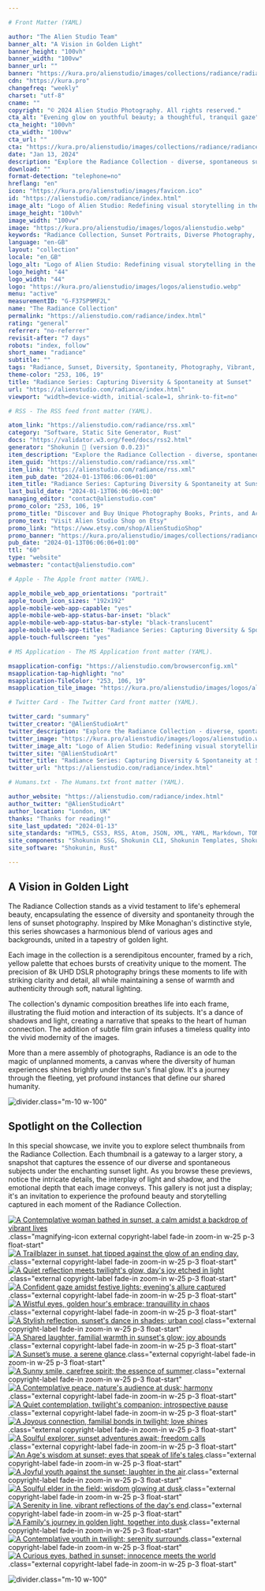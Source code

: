 ```yaml
---

# Front Matter (YAML)

author: "The Alien Studio Team"
banner_alt: "A Vision in Golden Light"
banner_height: "100vh"
banner_width: "100vw"
banner_url: ""
banner: "https://kura.pro/alienstudio/images/collections/radiance/radiance-08.webp"
cdn: "https://kura.pro"
changefreq: "weekly"
charset: "utf-8"
cname: ""
copyright: "© 2024 Alien Studio Photography. All rights reserved."
cta_alt: "Evening glow on youthful beauty; a thoughtful, tranquil gaze"
cta_height: "100vh"
cta_width: "100vw"
cta_url: ""
cta: "https://kura.pro/alienstudio/images/collections/radiance/radiance-21.webp"
date: "Jan 13, 2024"
description: "Explore the Radiance Collection - diverse, spontaneous sunset moments captured in vibrant, detailed photos. A tribute to life's fleeting beauty."
download: ""
format-detection: "telephone=no"
hreflang: "en"
icon: "https://kura.pro/alienstudio/images/favicon.ico"
id: "https://alienstudio.com/radiance/index.html"
image_alt: "Logo of Alien Studio: Redefining visual storytelling in the digital age."
image_height: "100vh"
image_width: "100vw"
image: "https://kura.pro/alienstudio/images/logos/alienstudio.webp"
keywords: "Radiance Collection, Sunset Portraits, Diverse Photography, Spontaneous Moments, Vibrant Sunset Photos, Detailed Photography, Life's Beauty Captured, Natural Light Portraits, Dynamic Photo Composition, Authentic Human Connection"
language: "en-GB"
layout: "collection"
locale: "en_GB"
logo_alt: "Logo of Alien Studio: Redefining visual storytelling in the digital age."
logo_height: "44"
logo_width: "44"
logo: "https://kura.pro/alienstudio/images/logos/alienstudio.webp"
menu: "active"
measurementID: "G-F37SP9MF2L"
name: "The Radiance Collection"
permalink: "https://alienstudio.com/radiance/index.html"
rating: "general"
referrer: "no-referrer"
revisit-after: "7 days"
robots: "index, follow"
short_name: "radiance"
subtitle: ""
tags: "Radiance, Sunset, Diversity, Spontaneity, Photography, Vibrant, Detailed, Beauty, Natural, Connection"
theme-color: "253, 106, 19"
title: "Radiance Series: Capturing Diversity & Spontaneity at Sunset"
url: "https://alienstudio.com/radiance/index.html"
viewport: "width=device-width, initial-scale=1, shrink-to-fit=no"

# RSS - The RSS feed front matter (YAML).

atom_link: "https://alienstudio.com/radiance/rss.xml"
category: "Software, Static Site Generator, Rust"
docs: "https://validator.w3.org/feed/docs/rss2.html"
generator: "Shokunin 🦀 (version 0.0.23)"
item_description: "Explore the Radiance Collection - diverse, spontaneous sunset moments captured in vibrant, detailed photos. A tribute to life's fleeting beauty."
item_guid: "https://alienstudio.com/radiance/rss.xml"
item_link: "https://alienstudio.com/radiance/rss.xml"
item_pub_date: "2024-01-13T06:06:06+01:00"
item_title: "Radiance Series: Capturing Diversity & Spontaneity at Sunset"
last_build_date: "2024-01-13T06:06:06+01:00"
managing_editor: "contact@alienstudio.com"
promo_color: "253, 106, 19"
promo_title: "Discover and Buy Unique Photography Books, Prints, and Accessories Today!"
promo_text: "Visit Alien Studio Shop on Etsy"
promo_link: "https://www.etsy.com/shop/AlienStudioShop"
promo_banner: "https://kura.pro/alienstudio/images/collections/radiance/radiance-21.webp"
pub_date: "2024-01-13T06:06:06+01:00"
ttl: "60"
type: "website"
webmaster: "contact@alienstudio.com"

# Apple - The Apple front matter (YAML).

apple_mobile_web_app_orientations: "portrait"
apple_touch_icon_sizes: "192x192"
apple-mobile-web-app-capable: "yes"
apple-mobile-web-app-status-bar-inset: "black"
apple-mobile-web-app-status-bar-style: "black-translucent"
apple-mobile-web-app-title: "Radiance Series: Capturing Diversity & Spontaneity at Sunset"
apple-touch-fullscreen: "yes"

# MS Application - The MS Application front matter (YAML).

msapplication-config: "https://alienstudio.com/browserconfig.xml"
msapplication-tap-highlight: "no"
msapplication-TileColor: "253, 106, 19"
msapplication_tile_image: "https://kura.pro/alienstudio/images/logos/alienstudio.webp"

# Twitter Card - The Twitter Card front matter (YAML).

twitter_card: "summary"
twitter_creator: "@AlienStudioArt"
twitter_description: "Explore the Radiance Collection - diverse, spontaneous sunset moments captured in vibrant, detailed photos. A tribute to life's fleeting beauty."
twitter_image: "https://kura.pro/alienstudio/images/logos/alienstudio.webp"
twitter_image_alt: "Logo of Alien Studio: Redefining visual storytelling in the digital age."
twitter_site: "@AlienStudioArt"
twitter_title: "Radiance Series: Capturing Diversity & Spontaneity at Sunset"
twitter_url: "https://alienstudio.com/radiance/index.html"

# Humans.txt - The Humans.txt front matter (YAML).

author_website: "https://alienstudio.com/radiance/index.html"
author_twitter: "@AlienStudioArt"
author_location: "London, UK"
thanks: "Thanks for reading!"
site_last_updated: "2024-01-13"
site_standards: "HTML5, CSS3, RSS, Atom, JSON, XML, YAML, Markdown, TOML"
site_components: "Shokunin SSG, Shokunin CLI, Shokunin Templates, Shokunin Themes, Kaishi SSG, Kaishi CLI, Kaishi Templates, Kaishi Themes"
site_software: "Shokunin, Rust"

---
```


## A Vision in Golden Light

The Radiance Collection stands as a vivid testament to life's ephemeral beauty, encapsulating the essence of diversity and spontaneity through the lens of sunset photography. Inspired by Mike Monaghan's distinctive style, this series showcases a harmonious blend of various ages and backgrounds, united in a tapestry of golden light.

Each image in the collection is a serendipitous encounter, framed by a rich, yellow palette that echoes bursts of creativity unique to the moment. The precision of 8k UHD DSLR photography brings these moments to life with striking clarity and detail, all while maintaining a sense of warmth and authenticity through soft, natural lighting.

The collection's dynamic composition breathes life into each frame, illustrating the fluid motion and interaction of its subjects. It's a dance of shadows and light, creating a narrative that speaks to the heart of human connection. The addition of subtle film grain infuses a timeless quality into the vivid modernity of the images.

More than a mere assembly of photographs, Radiance is an ode to the magic of unplanned moments, a canvas where the diversity of human experiences shines brightly under the sun's final glow. It's a journey through the fleeting, yet profound instances that define our shared humanity.

![divider][divider].class=\"m-10 w-100\"

## Spotlight on the Collection

In this special showcase, we invite you to explore select thumbnails from the Radiance Collection. Each thumbnail is a gateway to a larger story, a snapshot that captures the essence of our diverse and spontaneous subjects under the enchanting sunset light. As you browse these previews, notice the intricate details, the interplay of light and shadow, and the emotional depth that each image conveys. This gallery is not just a display; it's an invitation to experience the profound beauty and storytelling captured in each moment of the Radiance Collection.

[![A Contemplative woman bathed in sunset, a calm amidst a backdrop of vibrant lives][01]][01].class=\"magnifying-icon external copyright-label fade-in zoom-in w-25 p-3 float-start\"
[![A Trailblazer in sunset, hat tipped against the glow of an ending day.][02]][02].class=\"external copyright-label fade-in zoom-in w-25 p-3 float-start\"
[![A Quiet reflection meets twilight's glow, day's joy etched in light][03]][03].class=\"external copyright-label fade-in zoom-in w-25 p-3 float-start\"
[![A Confident gaze amidst festive lights; evening's allure captured][04]][04].class=\"external copyright-label fade-in zoom-in w-25 p-3 float-start\"
[![A Wistful eyes, golden hour's embrace; tranquillity in chaos][05]][05].class=\"external copyright-label fade-in zoom-in w-25 p-3 float-start\"
[![A Stylish reflection, sunset's dance in shades; urban cool][06]][06].class=\"external copyright-label fade-in zoom-in w-25 p-3 float-start\"
[![A Shared laughter, familial warmth in sunset's glow; joy abounds][07]][07].class=\"external copyright-label fade-in zoom-in w-25 p-3 float-start\"
[![A Sunset’s muse, a serene glance][08]][08].class=\"external copyright-label fade-in zoom-in w-25 p-3 float-start\"
[![A Sunny smile, carefree spirit; the essence of summer][09]][09].class=\"external copyright-label fade-in zoom-in w-25 p-3 float-start\"
[![A Contemplative peace, nature's audience at dusk; harmony][10]][10].class=\"external copyright-label fade-in zoom-in w-25 p-3 float-start\"
[![A Quiet contemplation, twilight's companion; introspective pause][11]][11].class=\"external copyright-label fade-in zoom-in w-25 p-3 float-start\"
[![A Joyous connection, familial bonds in twilight; love shines][12]][12].class=\"external copyright-label fade-in zoom-in w-25 p-3 float-start\"
[![A Soulful explorer, sunset adventures await; freedom calls][13]][13].class=\"external copyright-label fade-in zoom-in w-25 p-3 float-start\"
[![An Age's wisdom at sunset; eyes that speak of life's tales][14]][14].class=\"external copyright-label fade-in zoom-in w-25 p-3 float-start\"
[![A Joyful youth against the sunset; laughter in the air][15]][15].class=\"external copyright-label fade-in zoom-in w-25 p-3 float-start\"
[![A Soulful elder in the field; wisdom glowing at dusk][16]][16].class=\"external copyright-label fade-in zoom-in w-25 p-3 float-start\"
[![A Serenity in line, vibrant reflections of the day's end][17]][17].class=\"external copyright-label fade-in zoom-in w-25 p-3 float-start\"
[![A Family's journey in golden light, together into dusk][18]][18].class=\"external copyright-label fade-in zoom-in w-25 p-3 float-start\"
[![A Contemplative youth in twilight; serenity surrounds][19]][19].class=\"external copyright-label fade-in zoom-in w-25 p-3 float-start\"
[![A Curious eyes, bathed in sunset; innocence meets the world][20]][20].class=\"external copyright-label fade-in zoom-in w-25 p-3 float-start\"

![divider][divider].class=\"m-10 w-100\"

[01]: https://kura.pro/alienstudio/images/collections/radiance/radiance-01.webp
[02]: https://kura.pro/alienstudio/images/collections/radiance/radiance-02.webp
[03]: https://kura.pro/alienstudio/images/collections/radiance/radiance-03.webp
[04]: https://kura.pro/alienstudio/images/collections/radiance/radiance-04.webp
[05]: https://kura.pro/alienstudio/images/collections/radiance/radiance-05.webp
[06]: https://kura.pro/alienstudio/images/collections/radiance/radiance-06.webp
[07]: https://kura.pro/alienstudio/images/collections/radiance/radiance-07.webp
[08]: https://kura.pro/alienstudio/images/collections/radiance/radiance-08.webp
[09]: https://kura.pro/alienstudio/images/collections/radiance/radiance-09.webp
[10]: https://kura.pro/alienstudio/images/collections/radiance/radiance-10.webp
[11]: https://kura.pro/alienstudio/images/collections/radiance/radiance-11.webp
[12]: https://kura.pro/alienstudio/images/collections/radiance/radiance-12.webp
[13]: https://kura.pro/alienstudio/images/collections/radiance/radiance-13.webp
[14]: https://kura.pro/alienstudio/images/collections/radiance/radiance-14.webp
[15]: https://kura.pro/alienstudio/images/collections/radiance/radiance-15.webp
[16]: https://kura.pro/alienstudio/images/collections/radiance/radiance-16.webp
[17]: https://kura.pro/alienstudio/images/collections/radiance/radiance-17.webp
[18]: https://kura.pro/alienstudio/images/collections/radiance/radiance-18.webp
[19]: https://kura.pro/alienstudio/images/collections/radiance/radiance-19.webp
[20]: https://kura.pro/alienstudio/images/collections/radiance/radiance-20.webp
[divider]: https://kura.pro/common/images/elements/divider.svg
